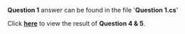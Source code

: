 **Question 1** answer can be found in the file '**Question 1.cs**'

Click **[here](https://bear157.github.io/simple-test/)** to view the result of **Question 4 & 5**.
